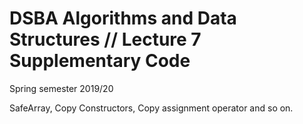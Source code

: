 # DSBA Algorithms and Data Structures // Lecture 7 Supplementary Code
Spring semester 2019/20

SafeArray, Copy Constructors, Copy assignment operator and so on.